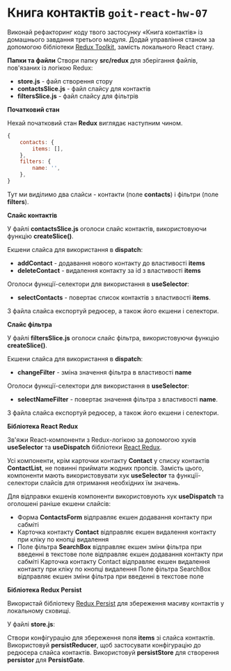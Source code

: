 # Книга контактів `goit-react-hw-07`

Виконай рефакторинг коду твого застосунку «Книга контактів» із домашнього завдання третього модуля. Додай управління станом за допомогою бібліотеки [Redux Toolkit](https://redux-toolkit.js.org/), замість локального React стану.


**Папки та файли**
Створи папку **src/redux** для зберігання файлів, пов'язаних із логікою Redux:

- **store.js** - файл створення стору
- **contactsSlice.js** - файл слайсу для контактів
- **filtersSlice.js** - файл слайсу для фільтрів


**Початковий стан**

Нехай початковий стан **Redux** виглядає наступним чином.

```js
{
	contacts: {
		items: [],
	},
	filters: {
		name: '',
	},
}
```
Тут ми виділимо два слайси - контакти (поле **contacts**) і фільтри (поле **filters**).

**Слайс контактів**

У файлі **contactsSlice.js** оголоси слайс контактів, використовуючи функцію **createSlice()**.


Екшени слайса для використання в **dispatch**:

- **addContact** - додавання нового контакту до властивості **items**
- **deleteContact** - видалення контакту за id з властивості **items**


Оголоси функції-селектори для використання в **useSelector**:

- **selectContacts** - повертає список контактів з властивості **items**.


З файла слайса експортуй редюсер, а також його екшени і селектори.

**Слайс фільтра**

У файлі **filtersSlice.js** оголоси слайс фільтра, використовуючи функцію **createSlice()**.

Екшени слайса для використання в **dispatch**:

- **changeFilter** - зміна значення фільтра в властивості **name**


Оголоси функції-селектори для використання в **useSelector**:

- **selectNameFilter** - повертає значення фільтра з властивості **name**.


З файла слайса експортуй редюсер, а також його екшени і селектори.

**Бібліотека React Redux**

Зв'яжи React-компоненти з Redux-логікою за допомогою хуків **useSelector** та **useDispatch** бібліотеки [React Redux](https://react-redux.js.org/).

Усі компоненти, крім карточки контакту **Contact** у списку контактів **ContactList**, не повинні приймати жодних пропсів. Замість цього, компоненти мають використовувати хук **useSelector** та функції-селектори слайсів для отримання необхідних їм значень.

Для відправки екшенів компоненти використовують хук **useDispatch** та оголошені раніше екшени слайсів:


- Форма **ContactsForm** відправляє екшен додавання контакту при сабміті
- Карточка контакту **Contact** відправляє екшен видалення контакту при кліку по кнопці видалення
- Поле фільтра **SearchBox** відправляє екшен зміни фільтра при введенні в текстове поле відправляє екшен додавання контакту при сабміті
Карточка контакту Contact відправляє екшен видалення контакту при кліку по кнопці видалення
Поле фільтра SearchBox відправляє екшен зміни фільтра при введенні в текстове поле

**Бібліотека Redux Persist**

Використай бібліотеку [Redux Persist](https://www.npmjs.com/package/redux-persist) для збереження масиву контактів у локальному сховищі.

У файлі **store.js**:

Створи конфігурацію для збереження поля **items** зі слайса контактів.
Використовуй **persistReducer**, щоб застосувати конфігурацію до редюсера слайса контактів.
Використовуй **persistStore** для створення **persistor** для **PersistGate**.

